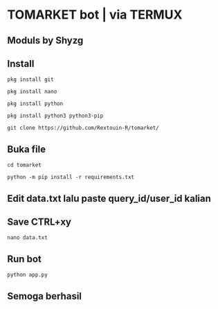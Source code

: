# TOMARKET bot | via TERMUX 

## Moduls by Shyzg 

## Install 

```
pkg install git
```
```
pkg install nano
```
```
pkg install python
```
```
pkg install python3 python3-pip
```
```
git clone https://github.com/Rextouin-R/tomarket/
```
## Buka file 
```
cd tomarket
```
```
python -m pip install -r requirements.txt
```
## Edit data.txt lalu paste query_id/user_id kalian
## Save CTRL+xy
```
nano data.txt
```
## Run bot 
```
python app.py
```
## Semoga berhasil 
